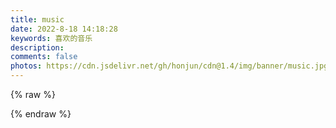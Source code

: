 ```yaml
---
title: music
date: 2022-8-18 14:18:28
keywords: 喜欢的音乐
description: 
comments: false
photos: https://cdn.jsdelivr.net/gh/honjun/cdn@1.4/img/banner/music.jpg
---
```

{% raw %}

<meting-js
  server="netease"
  type="playlist"
  id="4959921406"
  mutex="true">
</meting-js>

<meting-js
  server="netease"
  type="playlist"
  id="7222720018"
  mutex="true">
</meting-js>

<meting-js
  server="netease"
  type="playlist"
  id="2731690811"
  mutex="true">
</meting-js>

<meting-js
  server="netease"
  type="playlist"
  id="419239189"
  mutex="true">
</meting-js>
{% endraw %}